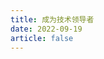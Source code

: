 ```yaml
---
title: 成为技术领导者
date: 2022-09-19
article: false
---
```


<PDF url="http://www.deadly-exception.icu:7779/pdf/%E6%8A%80%E6%9C%AF/%E6%88%90%E4%B8%BA%E6%8A%80%E6%9C%AF%E9%A2%86%E5%AF%BC%E8%80%85.pdf" height="880px"/>
